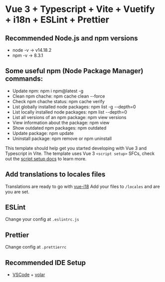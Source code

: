 # Vue 3 + Typescript + Vite + Vuetify + i18n + ESLint + Prettier


## Recommended Node.js and npm versions
- node -v  -> v14.18.2
- npm -v  -> 8.3.1

## Some useful npm (Node Package Manager) commands:
- Update npm: npm i npm@latest -g
- Clean npm chache: npm cache clean --force
- Check npm chache status: npm cache verify
- List globally installed node packages: npm list -g --depth=0
- List locally installed node packages: npm list --depth=0
- List all versions of an npm package: npm view <package> versions
- View information about the package: npm view <package>
- Show outdated npm packages: npm outdated
- Update package: npm update <package>
- Uninstall package: npm remove <package> or npm uninstall <package>


This template should help get you started developing with Vue 3 and Typescript in Vite.
The template uses Vue 3 `<script setup>` SFCs, check out the [script setup docs](https://v3.vuejs.org/api/sfc-script-setup.html#sfc-script-setup) to learn more.

## Add translations to locales files

Translations are ready to go with [vue-i18](https://vue-i18n.intlify.dev/)
Add your files to `/locales` and are you are set.

## ESLint

Change your config at `.eslintrc.js`

## Prettier

Change config at `.prettierrc`

## Recommended IDE Setup

- [VSCode](https://code.visualstudio.com/) + [volar](https://marketplace.visualstudio.com/items?itemName=johnsoncodehk.volar)

